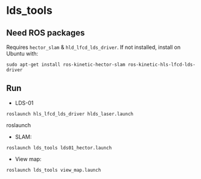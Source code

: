 # lds_tools
## Need ROS packages
Requires ``hector_slam`` & ``hld_lfcd_lds_driver``.
If not installed, install on Ubuntu with:
```
sudo apt-get install ros-kinetic-hector-slam ros-kinetic-hls-lfcd-lds-driver 
```
## Run
- LDS-01
```
roslaunch hls_lfcd_lds_driver hlds_laser.launch 
```
roslaunch 
- SLAM:
```
roslaunch lds_tools lds01_hector.launch 
```
- View map:
```
roslaunch lds_tools view_map.launch 
```
